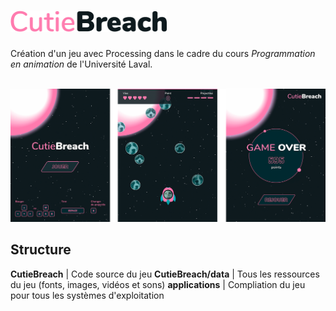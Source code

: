 <h1>
   <img alt="CutieBreach" width="250px" src="https://github.com/raphpare/CutieBreach/blob/master/images/logo-fonce.png?raw=true">
</h1>

Création d'un jeu avec Processing dans le cadre du cours *Programmation en animation* de l'Université Laval.

<br>

<img width="700px" alt="3 écrans du jeu" src="https://github.com/raphpare/CutieBreach/blob/master/images/ecrans.png?raw=true">

## Structure
**CutieBreach** | Code source du jeu
**CutieBreach/data** | Tous les ressources du jeu (fonts, images, vidéos et sons)
**applications** | Compliation du jeu pour tous les systèmes d'exploitation
